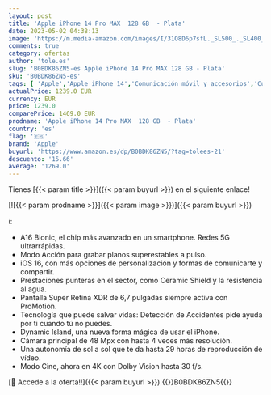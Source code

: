 ```yaml
---
layout: post
title: 'Apple iPhone 14 Pro MAX  128 GB  - Plata'
date: 2023-05-02 04:38:13
image: 'https://m.media-amazon.com/images/I/31O8D6p7sfL._SL500_._SL400_.jpg'
comments: true
category: ofertas
author: 'tole.es'
slug: 'B0BDK86ZN5-es Apple iPhone 14 Pro MAX 128 GB - Plata'
sku: 'B0BDK86ZN5-es'
tags: [ 'Apple','Apple iPhone 14','Comunicación móvil y accesorios','Custom Stores','Electrónica','Móviles','Móviles y smartphones libres','Self Service','Special Features Stores','apple','iPhone','iphone','partition_000','partition_015','🇪🇸', ]
actualPrice: 1239.0 EUR
currency: EUR
price: 1239.0
comparePrice: 1469.0 EUR
prodname: 'Apple iPhone 14 Pro MAX  128 GB  - Plata'
country: 'es'
flag: '🇪🇸'
brand: 'Apple'
buyurl: 'https://www.amazon.es/dp/B0BDK86ZN5/?tag=tolees-21'
descuento: '15.66'
average: '1269.0'
---
```


Tienes [{{< param title >}}]({{< param buyurl >}}) en el siguiente enlace!

[![{{< param prodname >}}]({{< param image >}})]({{< param buyurl >}})

ℹ️:

- A16 Bionic, el chip más avanzado en un smartphone. Redes 5G ultrarrápidas.
- Modo Acción para grabar planos superestables a pulso.
- iOS 16, con más opciones de personalización y formas de comunicarte y compartir.
- Prestaciones punteras en el sector, como Ceramic Shield y la resistencia al agua.
- Pantalla Super Retina XDR de 6,7 pulgadas siempre activa con ProMotion.
- Tecnología que puede salvar vidas: Detección de Accidentes pide ayuda por ti cuando tú no puedes.
- Dynamic Island, una nueva forma mágica de usar el iPhone.
- Cámara principal de 48 Mpx con hasta 4 veces más resolución.
- Una autonomía de sol a sol que te da hasta 29 horas de reproducción de vídeo.
- Modo Cine, ahora en 4K con Dolby Vision hasta 30 f/s.

[🛒 Accede a la oferta!!]({{< param buyurl >}})
{{<world>}}B0BDK86ZN5{{</world>}}
